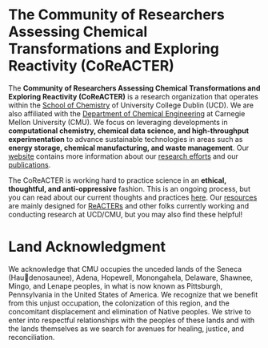 # The Community of Researchers Assessing Chemical Transformations and Exploring Reactivity (CoReACTER)

The **Community of Researchers Assessing Chemical Transformations and Exploring Reactivity (CoReACTER)** is a research organization that operates within the [School of Chemistry](https://www.ucd.ie/chem/) of University College Dublin (UCD). We are also affiliated with the [Department of Chemical Engineering](https://www.cheme.engineering.cmu.edu/index.html) at Carnegie Mellon University (CMU). We focus on leveraging developments in **computational chemistry, chemical data science, and high-throughput experimentation** to advance sustainable technologies in areas such as **energy storage, chemical manufacturing, and waste management**. Our [website](https://coreacter.org) contains more information about our [research efforts](https://coreacter.org/research/) and our [publications]([/publications/](https://coreacter.org/publications/)).

The CoReACTER is working hard to practice science in an **ethical, thoughtful, and anti-oppressive** fashion. This is an ongoing process, but you can read about our current thoughts and practices [here](https://coreacter.org/philosophy/principles/). Our [resources](https://coreacter.org/resources/) are mainly designed for [ReACTERs](https://coreacter.org/people/) and other folks currently working and conducting research at UCD/CMU, but you may also find these helpful!

# Land Acknowledgment

We acknowledge that CMU occupies the unceded lands of the Seneca (Haudenosaunee), Adena, Hopewell, Monongahela, Delaware, Shawnee, Mingo, and Lenape peoples, in what is now known as Pittsburgh, Pennsylvania in the United States of America. We recognize that we benefit from this unjust occupation, the colonization of this region, and the concomitant displacement and elimination of Native peoples. We strive to enter into respectful relationships with the peoples of these lands and with the lands themselves as we search for avenues for healing, justice, and reconciliation.
